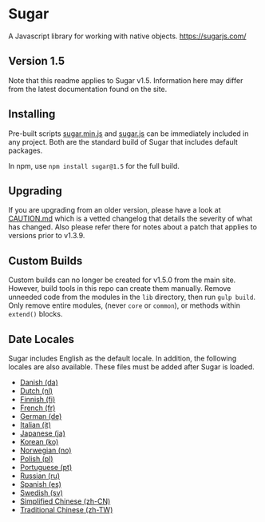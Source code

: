# Sugar

A Javascript library for working with native objects.
https://sugarjs.com/

## Version 1.5

Note that this readme applies to Sugar v1.5. Information here may differ from
the latest documentation found on the site.

## Installing

Pre-built scripts [sugar.min.js](sugar.min.js) and [sugar.js](sugar.js) can be
immediately included in any project. Both are the standard build of Sugar that
includes default packages.

In npm, use `npm install sugar@1.5` for the full build.

## Upgrading

If you are upgrading from an older version, please have a look at
[CAUTION.md](CAUTION.md) which is a vetted changelog that details the severity
of what has changed. Also please refer there for notes about a patch that
applies to versions prior to v1.3.9.

## Custom Builds

Custom builds can no longer be created for v1.5.0 from the main site. However,
build tools in this repo can create them manually. Remove unneeded code from
the modules in the `lib` directory, then run `gulp build`. Only remove entire
modules, (never `core` or `common`), or methods within `extend()` blocks.

## Date Locales

Sugar includes English as the default locale. In addition, the following locales
are also available. These files must be added after Sugar is loaded.

- [Danish (da)](lib/locales/da.js)
- [Dutch (nl)](lib/locales/nl.js)
- [Finnish (fi)](lib/locales/fi.js)
- [French (fr)](lib/locales/fr.js)
- [German (de)](lib/locales/de.js)
- [Italian (it)](lib/locales/it.js)
- [Japanese (ja)](lib/locales/ja.js)
- [Korean (ko)](lib/locales/ko.js)
- [Norwegian (no)](lib/locales/no.js)
- [Polish (pl)](lib/locales/pl.js)
- [Portuguese (pt)](lib/locales/pt.js)
- [Russian (ru)](lib/locales/ru.js)
- [Spanish (es)](lib/locales/es.js)
- [Swedish (sv)](lib/locales/sv.js)
- [Simplified Chinese (zh-CN)](lib/locales/zh-CN.js)
- [Traditional Chinese (zh-TW)](lib/locales/zh-TW.js)
